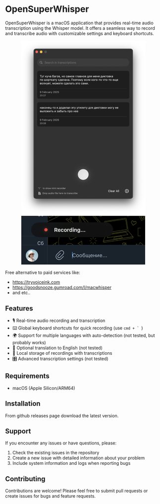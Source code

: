 # OpenSuperWhisper

OpenSuperWhisper is a macOS application that provides real-time audio transcription using the Whisper model. It offers a seamless way to record and transcribe audio with customizable settings and keyboard shortcuts.

<p align="center">
<img src="docs/image.png" width="400" /> <img src="docs/image_indicator.png" width="400" />
</p>

Free alternative to paid services like:
* https://tryvoiceink.com
* https://goodsnooze.gumroad.com/l/macwhisper
* and etc..

## Features

- 🎙️ Real-time audio recording and transcription
- ⌨️ Global keyboard shortcuts for quick recording (use ```cmd + ` ```)
- 🌍 Support for multiple languages with auto-detection (not tested, but probably works)
- 🔄 Optional translation to English (not tested)
- 💾 Local storage of recordings with transcriptions
- 🎛️ Advanced transcription settings (not tested)

## Requirements

- macOS (Apple Silicon/ARM64)

## Installation

From github releases page download the latest version.

## Support

If you encounter any issues or have questions, please:
1. Check the existing issues in the repository
2. Create a new issue with detailed information about your problem
3. Include system information and logs when reporting bugs

## Contributing

Contributions are welcome! Please feel free to submit pull requests or create issues for bugs and feature requests.
